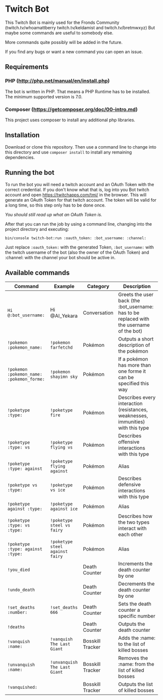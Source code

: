 # Twitch Bot

This Twitch Bot is mainly used for the Fronds Community
(twitch.tv/whoamattberry twitch.tv/keldamist and twitch.tv/bretmwxyz)
But maybe some commands are useful to somebody else.

More commands quite possibly will be added in the future.

If you find any bugs or want a new command you can open an issue.


## Requirements

### **PHP** (http://php.net/manual/en/install.php)

The bot is written in PHP. That means a PHP Runtime has to be installed.
The minimum supported version is 7.0.

### **Composer** (https://getcomposer.org/doc/00-intro.md)

This project uses composer to install any additional php libraries.


## Installation

Download or clone this repository. Then use a command line to change into this
directory and use `composer install` to install any remaining dependencies.


## Running the bot

To run the bot you will need a twitch account and an OAuth Token with the
correct credential. If you don't know what that is, log into you Bot twitch
account and open https://twitchapps.com/tmi/ in the browser.
This will generate an OAuth Token for that twitch account.
The token will be valid for a long time, so this step only has to be done once.

*You should still read up what an OAuth Token is.*

After that you can run the job by using a command line, changing into the
project directory and executing:

`bin/console twitch-bot:run :oauth_token: :bot_username: :channel:`

Just replace `:oauth_token:` with the generated Token, `:bot_username:` with
the twitch username of the bot (also the owner of the OAuth Token) and
:channel: with the channel your bot should be active in.


## Available commands

Command | Example | Category | Description
---|---|---|---
`Hi @:bot_username:` | Hi @AI_Yekara | Conversation | Greets the user back (the :bot_username: has to be replaced with the username of the bot)
`!pokemon :pokemon_name:` | `!pokemon farfetchd` | Pokémon | Outputs a short description of the pokémon
`!pokemon :pokemon_name:` `:pokemon_forme:` | `!pokemon shayimn sky` | Pokémon | If a pokémon has more than one forme it can be specified this way
`!poketype :type:` | `!poketype fire` | Pokémon | Describes every interaction (resistances, weaknesses, immunities) with this type
`!poketype :type: vs` | `!poketype flying vs` | Pokémon | Describes offensive interactions with this type
`!poketype :type: against`| `!poketype flying against` | Pokémon | Alias
`!poketype vs :type:` | `!poketype vs ice` | Pokémon | Describes defensive interactions with this type
`!poketype against :type:` | `!poketype against ice` | Pokémon | Alias
`!poketype :type: vs :type:` | `!poketype steel vs fairy` | Pokémon | Describes how the two types interact with each other
`!poketype :type: against :type:` | `!poketype steel against fairy` | Pokémon | Alias
`!you_died` | | Death Counter | Increments the death counter by one
`!undo_death` | | Death Counter | Decrements the death counter by one
`!set_deaths :number:` | `!set_deaths 666`| Death Counter | Sets the death counter a specific number
`!deaths` | | Death Counter | Outputs the death counter
`!vanquish :name:` | `!vanquish The Last Giant` | Bosskill Tracker | Adds the :name: to the list of killed bosses
`!unvanquish :name:` | `!unvanquish The Last Giant` | Bosskill Tracker | Removes the :name: from the list of killed bosses
`!vanquished:` | | Bosskill Tracker | Outputs the list of killed bosses
